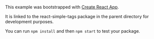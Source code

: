 This example was bootstrapped with [Create React App](https://github.com/facebook/create-react-app).

It is linked to the react-simple-tags package in the parent directory for development purposes.

You can run `npm install` and then `npm start` to test your package.
